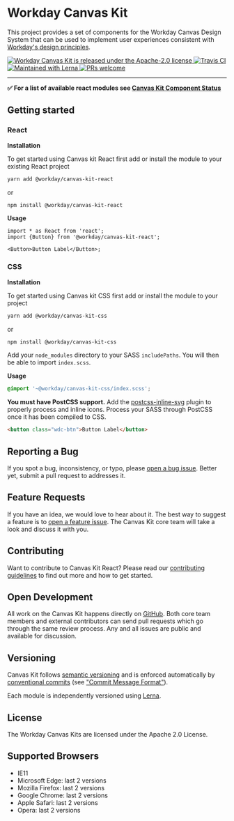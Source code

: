 # Workday Canvas Kit

This project provides a set of components for the Workday Canvas Design System that can be used to
implement user experiences consistent with
[Workday's design principles](https://design.workday.com/).

<a href="./LICENSE">
  <img src="https://img.shields.io/badge/license-Apache--2.0-blue.svg" alt="Workday Canvas Kit is released under the Apache-2.0 license" />
</a>
<a href="https://travis-ci.org/Workday/canvas-kit">
  <img src="https://travis-ci.com/Workday/canvas-kit.svg?token=oZpr7hcrwxtuCsrBb5dT&branch=master" alt="Travis CI">
</a>
<a href="https://lerna.js.org">
  <img src="https://img.shields.io/badge/maintained%20with-lerna-cc00ff.svg" alt="Maintained with Lerna" />
</a>
<a href="./CONTRIBUTING.md">
  <img src="https://img.shields.io/badge/PRs-welcome-brightgreen.svg" alt="PRs welcome" />
</a>

---

**:white_check_mark: For a list of available react modules see
[Canvas Kit Component Status](COMPONENT_STATUS.md)**

## Getting started

### React

**Installation**

To get started using Canvas kit React first add or install the module to your existing React project

```sh
yarn add @workday/canvas-kit-react
```

or

```sh
npm install @workday/canvas-kit-react
```

**Usage**

```tsx
import * as React from 'react';
import {Button} from '@workday/canvas-kit-react';

<Button>Button Label</Button>;
```

### CSS

**Installation**

To get started using Canvas kit CSS first add or install the module to your project

```sh
yarn add @workday/canvas-kit-css
```

or

```sh
npm install @workday/canvas-kit-css
```

Add your `node_modules` directory to your SASS `includePaths`. You will then be able to import
`index.scss`.

**Usage**

```scss
@import '~@workday/canvas-kit-css/index.scss';
```

**You must have PostCSS support.** Add the
[postcss-inline-svg](https://github.com/TrySound/postcss-inline-svg) plugin to properly process and
inline icons. Process your SASS through PostCSS once it has been compiled to CSS.

```html
<button class="wdc-btn">Button Label</button>
```

## Reporting a Bug

If you spot a bug, inconsistency, or typo, please
[open a bug issue](https://github.com/Workday/canvas-kit/issues/new?labels=bug&template=bug.md).
Better yet, submit a pull request to addresses it.

## Feature Requests

If you have an idea, we would love to hear about it. The best way to suggest a feature is to
[open a feature issue](https://github.com/Workday/canvas-kit/issues/new?labels=feature&template=feature.md).
The Canvas Kit core team will take a look and discuss it with you.

## Contributing

Want to contribute to Canvas Kit React? Please read our [contributing guidelines](CONTRIBUTING.md)
to find out more and how to get started.

## Open Development

All work on the Canvas Kit happens directly on [GitHub](https://github.com/Workday/canvas-kit). Both
core team members and external contributors can send pull requests which go through the same review
process. Any and all issues are public and available for discussion.

## Versioning

Canvas Kit follows [semantic versioning](http://semver.org/) and is enforced automatically by
[conventional commits](https://www.conventionalcommits.org/) (see
["Commit Message Format"](./CONTRIBUTING.md#commit-message-format)).

Each module is independently versioned using [Lerna](https://github.com/lerna/lerna).

## License

The Workday Canvas Kits are licensed under the Apache 2.0 License.

## Supported Browsers

- IE11
- Microsoft Edge: last 2 versions
- Mozilla Firefox: last 2 versions
- Google Chrome: last 2 versions
- Apple Safari: last 2 versions
- Opera: last 2 versions
